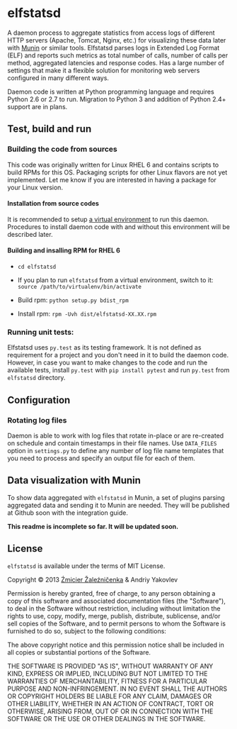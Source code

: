 # elfstatsd

A daemon process to aggregate statistics from access logs of different HTTP servers (Apache, Tomcat, Nginx, etc.) for visualizing these data later with [Munin](http://munin-monitoring.org) or similar tools. Elfstatsd parses logs in Extended Log Format (ELF) and reports such metrics as total number of calls, number of calls per method, aggregated latencies and response codes. Has a large number of settings that make it a flexible solution for monitoring web servers configured in many different ways.

Daemon code is written at Python programming language and requires Python 2.6 or 2.7 to run. Migration to Python 3 and addition of Python 2.4+ support are in plans.

## Test, build and run

### Building the code from sources

This code was originally written for Linux RHEL 6 and contains scripts to build RPMs for this OS. Packaging scripts for other Linux flavors are not yet implemented. Let me know if you are interested in having a package for your Linux version.

#### Installation from source codes

It is recommended to setup [a virtual environment](http://www.virtualenv.org) to run this daemon. Procedures to install daemon code with and without this environment will be described later.

#### Building and insalling RPM for RHEL 6

* `cd elfstatsd`

* If you plan to run `elfstatsd` from a virtual environment, switch to it: `source /path/to/virtualenv/bin/activate`

* Build rpm: `python setup.py bdist_rpm`

* Install rpm: `rpm -Uvh dist/elfstatsd-XX.XX.rpm`



### Running unit tests:

Elfstatsd uses `py.test` as its testing framework. It is not defined as requirement for a project and you don't need in it to build the daemon code. However, in case you want to make changes to the code and run the available tests, install `py.test` with `pip install pytest` and run `py.test` from `elfstatsd` directory.

## Configuration

### Rotating log files

Daemon is able to work with log files that rotate in-place or are re-created on schedule and contain timestamps in their file names. Use `DATA_FILES` option in `settings.py` to define any number of log file name templates that you need to process and specify an output file for each of them.


## Data visualization with Munin

To show data aggregated with `elfstatsd` in Munin, a set of plugins parsing aggregated data and sending it to Munin are needed. They will be published at Github soon with the integration guide.

**This readme is incomplete so far. It will be updated soon.**

## License

`elfstatsd` is available under the terms of MIT License.

Copyright © 2013 [Źmicier Žaleźničenka][me] & Andriy Yakovlev

Permission is hereby granted, free of charge, to any person obtaining a copy
of this software and associated documentation files (the "Software"), to deal
in the Software without restriction, including without limitation the rights
to use, copy, modify, merge, publish, distribute, sublicense, and/or sell
copies of the Software, and to permit persons to whom the Software is
furnished to do so, subject to the following conditions:

The above copyright notice and this permission notice shall be included in
all copies or substantial portions of the Software.

THE SOFTWARE IS PROVIDED "AS IS", WITHOUT WARRANTY OF ANY KIND, EXPRESS OR
IMPLIED, INCLUDING BUT NOT LIMITED TO THE WARRANTIES OF MERCHANTABILITY,
FITNESS FOR A PARTICULAR PURPOSE AND NON-INFRINGEMENT. IN NO EVENT SHALL THE
AUTHORS OR COPYRIGHT HOLDERS BE LIABLE FOR ANY CLAIM, DAMAGES OR OTHER
LIABILITY, WHETHER IN AN ACTION OF CONTRACT, TORT OR OTHERWISE, ARISING FROM,
OUT OF OR IN CONNECTION WITH THE SOFTWARE OR THE USE OR OTHER DEALINGS IN
THE SOFTWARE.

[me]: https://github.com/dzzh
